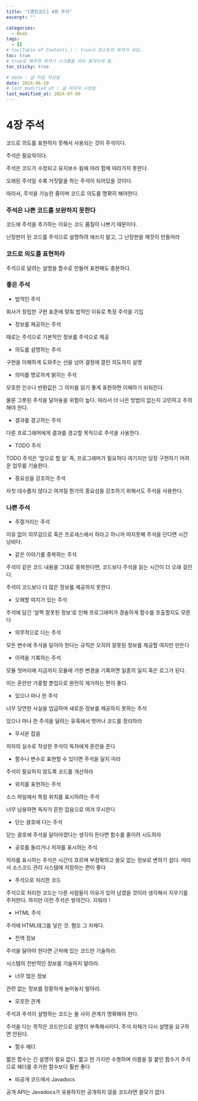 ```yaml
---
title: "[클린코드] 4장 주석"
excerpt: ""

categories:
  - Book
tags:
  - []
# toc(Table of Contents.) : true시 포스트의 목차가 보임.
toc: true
# true로 해주면 목차가 스크롤을 따라 움직이게 됨.
toc_sticky: true

# date : 글 처음 작성일
date: 2024-06-10
# last_modified_at : 글 마지막 수정일
last_modified_at: 2024-07-09
---
```


# 4장 주석

코드로 의도를 표현하지 못해서 사용되는 것이 주석이다.

주석은 필요악이다.

주석은 코드가 수정되고 유지보수 됨에 따라 함께 따라가지 못한다.

오래된 주석일 수록 거짓말을 하는 주석이 되어있을 것이다.

따라서, 주석을 가능한 줄이며 코드로 의도를 명확히 해야한다.

### 주석은 나쁜 코드를 보완하지 못한다

코드에 주석을 추가하는 이유는 코드 품질이 나쁘기 때문이다.

난장판이 된 코드를 주석으로 설명하려 애쓰지 말고, 그 난장판을 깨끗이 만들어라

### 코드로 의도를 표현하라

주석으로 달려는 설명을 함수로 만들어 표현해도 충분하다.

### 좋은 주석

- 법적인 주석

회사가 정립한 구현 표준에 맞춰 법적인 이유로 특정 주석을 기입

- 정보를 제공하는 주석

때로는 주석으로 기본적인 정보를 주석으로 제공

- 의도를 설명하는 주석

구현을 이해하게 도와주는 선을 넘어 결정에 깔린 의도까지 설명

- 의미를 명로하게 밝히는 주석

모호한 인수나 반환값은 그 의미를 읽기 좋게 표현하면 이해하기 쉬워진다.

물론 그릇된 주석을 달아놓을 위험이 높다. 따라서 더 나은 방법이 없는지 고민하고 주의해야 한다.

- 결과를 경고하는 주석

다른 프로그래머에게 결과를 경고할 목적으로 주석을 사용한다.

- TODO 주석

TODO 주석은 ‘앞으로 할 일’ 즉, 프로그래머가 필요하다 여기지만 당장 구현하기 어려운 업무를 기술한다.

- 중요성을 강조하는 주석

자칫 대수롭지 않다고 여겨질 뭔가의 중요성을 강조하기 위해서도 주석을 사용한다.

### 나쁜 주석

- 주절거리는 주석

이유 없이 의무감으로 혹은 프로세스에서 하라고 하니까 마지못해 주석을 단다면 시간 낭비다.

- 같은 이야기를 중복하는 주석

주석이 같은 코드 내용을 그대로 중복한다면, 코드보다 주석을 읽는 시간이 더 오래 걸린다.

주석이 코드보다 더 많은 정보를 제공하지 못한다.

- 오해할 여지가 있는 주석

주석에 담긴 ‘살짝 잘못된 정보’로 인해 프로그래머가 경솔하게 함수를 호출할지도 모른다

- 의무적으로 다는 주석

모든 변수에 주석을 달아야 한다는 규칙은 오히려 잘못된 정보를 제공할 여지만 만든다

- 이력을 기록하는 주석

모듈 첫머리에 지금까지 모듈에 가한 변경을 기록하면 일종의 일지 혹은 로그가 된다.

이는 혼란만 가중할 뿐임으로 완전히 제거하는 편이 좋다.

- 있으나 마나 한 주석

너무 당연한 사실을 업급하며 새로운 정보를 제공하지 못하는 주석

있으나 마나 한 주석을 달려는 유혹에서 벗어나 코드를 정리하라

- 무서운 잡음

저자의 실수로 작성한 주석이 독자에게 혼란을 준다

- 함수나 변수로 표현할 수 있다면 주석을 달지 마라

주석이 필요하지 않도록 코드를 개선하라

- 위치를 표현하는 주석

소스 파일에서 특정 위치를 표시하려는 주석

너무 남용하면 독자가 흔한 잡음으로 여겨 무시한다

- 닫는 괄호에 다는 주석

닫는 괄호에 주석을 달아야겠다는 생각이 든다면 함수를 줄이려 시도하자

- 공로를 돌리거나 저자를 표시하는 주석

저자를 표시하는 주석은 시간이 흐르며 부정확하고 쓸모 없는 정보로 변하기 쉽다. 따라서 소스코드 관리 시스템에 저장하는 편이 좋다

- 주석으로 처리한 코드

주석으로 처리한 코드는 다른 사람들이 이유가 있어 남겼을 것이라 생각해서 지우기를 주저한다. 하지만 이런 주석은 쌓여간다. 지워라 !

- HTML 주석

주석에 HTML태그를 넣은 것. 혐오 그 자체다.

- 전역 정보

주석을 달아야 한다면 근처에 있는 코드만 기술하라.

시스템의 전반적인 정보를 기술하지 말아라.

- 너무 많은 정보

관련 없는 정보를 장황하게 늘어놓지 말아라.

- 모호한 관계

주석과 주석이 설명하는 코드는 둘 사이 관계가 명확해야 한다.

주석을 다는 목적은 코드만으로 설명이 부족해서이다. 주석 자체가 다시 설명을 요구하면 안된다.

- 함수 헤더

짧은 함수는 긴 설명이 필요 없다. 짧고 한 가지만 수행하며 이름을 잘 붙인 함수가 주석으로 헤더를 추가한 함수보다 훨씬 좋다

- 비공개 코드에서 Javadocs

공개 API는 Javadocs가 유용하지만 공개하지 않을 코드라면 쓸모가 없다.
